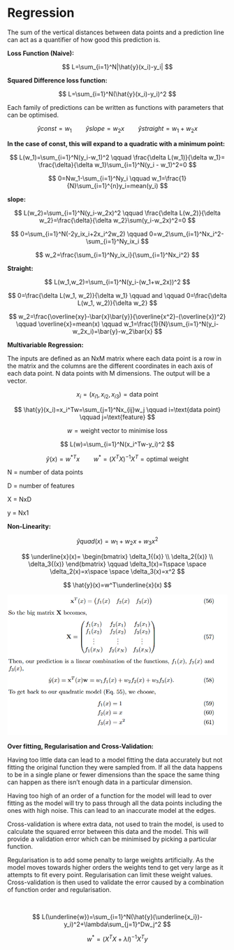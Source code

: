 # Regression
The sum of the vertical distances between data points and a prediction line can act as a quantifier of how good this prediction is.

**Loss Function (Naive):**

$$ L=\sum_{i=1}^N|\hat{y}(x_i)-y_i| $$

**Squared Difference loss function:**

$$ L=\sum_{i=1}^N(\hat{y}(x_i)-y_i)^2 $$

Each family of predictions can be written as functions with parameters that can be optimised. 

$$ \hat{y}const=w_1 \qquad\hat{y}slope=w_2x \qquad \hat{y}straight=w_1+w_2x $$

**In the case of const, this will expand to a quadratic with a minimum point:**

$$ L(w_1)=\sum_{i=1}^N(y_i-w_1)^2 \qquad \frac{\delta L(w_1)}{\delta w_1}= \frac{\delta}{\delta w_1}\sum_{i=1}^N(y_i - w_1)^2=0 $$

$$ 0=Nw_1-\sum_{i=1}^Ny_i \qquad w_1=\frac{1}{N}\sum_{i=1}^{n}y_i=mean(y_i) $$

**slope:**

$$ L(w_2)=\sum_{i=1}^N(y_i-w_2x)^2 \qquad \frac{\delta L(w_2)}{\delta w_2}=\frac{\delta}{\delta w_2}\sum(y_i-w_2x)^2=0 $$

$$ 0=\sum_{i=1}^N(-2y_ix_i+2x_i^2w_2) \qquad 0=w_2\sum_{i=1}^Nx_i^2-\sum_{i=1}^Ny_ix_i $$

$$ w_2=\frac{\sum_{i=1}^Ny_ix_i}{\sum_{i=1}^Nx_i^2} $$

**Straight:**

$$ L(w_1,w_2)=\sum_{i=1}^N(y_i-(w_1+w_2x))^2 $$

$$ 0=\frac{\delta L(w_1, w_2)}{\delta w_1} \qquad and \qquad 0=\frac{\delta L(w_1, w_2)}{\delta w_2} $$

$$ w_2=\frac{\overline{xy}-\bar{x}\bar{y}}{\overline{x^2}-(\overline{x})^2} \qquad \overline{x}=mean(x) \qquad w_1=\frac{1}{N}\sum_{i=1}^N(y_i-w_2x_i)=\bar{y}-w_2\bar{x} $$

**Multivariable Regression:**

The inputs are defined as an NxM matrix where each data point is a row in the matrix and the columns are the different coordinates in each axis of each data point. N data points with M dimensions. The output will be a vector.

$$ x_i=(x_{i1},x_{i2},x_{i3}) = \text{data point} $$

$$ \hat{y}(x_i)=x_i^Tw=\sum_{j=1}^Nx_{ij}w_j \qquad i=\text{data point} \qquad j=\text{feature}  $$

$$ w=\text{weight vector to minimise loss} $$

$$ L(w)=\sum_{i=1}^N(x_i^Tw-y_i)^2 $$

$$ \hat{y}(x)=w^{*T}x \qquad w^*=(X^TX)^{-1}X^T=\text{optimal weight} $$

N = number of data points

D = number of features

X = NxD

y = Nx1

**Non-Linearity:**

$$ \hat{y}quad(x)=w_1+w_2x+w_3x^2 $$

$$ \underline{x}(x)= \begin{bmatrix} \delta_1{(x)} \\ \delta_2{(x)} \\ \delta_3{(x)} \end{bmatrix} \qquad \delta_1(x)=1\space \space \delta_2(x)=x\space \space \delta_3(x)=x^2  $$

$$ \hat{y}(x)=w^T\underline{x}(x) $$

![Untitled](3b1b4939_Untitled.png)

**Over fitting, Regularisation and Cross-Validation:**

Having too little data can lead to a model fitting the data accurately but not fitting the original function they were sampled from. If all the data happens to be in a single plane or fewer dimensions than the space the same thing can happen as there isn’t enough data in a particular dimension.

Having too high of an order of a function for the model will lead to over fitting as the model will try to pass through all the data points including the ones with high noise. This can lead to an inaccurate model at the edges.

Cross-validation is where extra data, not used to train the model, is used to calculate the squared error between this data and the model. This will provide a validation error which can be minimised by picking a particular function.

Regularisation is to add some penalty to large weights artificially. As the model moves towards higher orders the weights tend to get very large as it attempts to fit every point. Regularisation can limit these weight values. Cross-validation is then used to validate the error caused by a combination of function order and regularisation.

<br/>

$$ L(\underline{w})=\sum_{i=1}^N(\hat{y}(\underline{x_i})-y_i)^2+\lambda\sum_{j=1}^Dw_j^2 $$

$$ w^*=(X^TX+\lambda I)^{-1}X^Ty $$

<br/>

